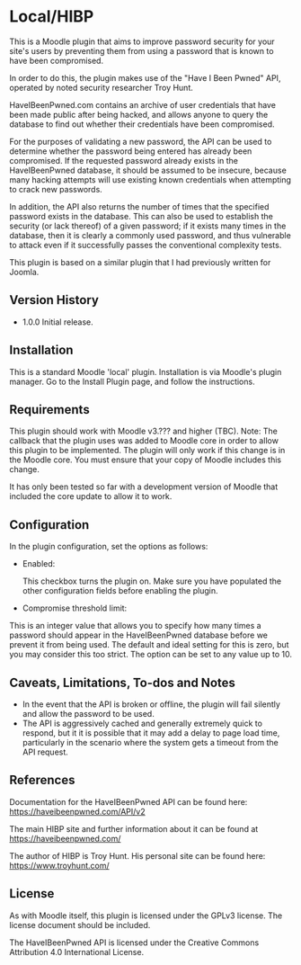 Local/HIBP
==========

This is a Moodle plugin that aims to improve password security for your site's users by preventing them from using a password that is known to have been compromised.

In order to do this, the plugin makes use of the "Have I Been Pwned" API, operated by noted security researcher Troy Hunt.

HaveIBeenPwned.com contains an archive of user credentials that have been made public after being hacked, and allows anyone to query the database to find out whether their credentials have been compromised.

For the purposes of validating a new password, the API can be used to determine whether the password being entered has already been compromised. If the requested password already exists in the HaveIBeenPwned database, it should be assumed to be insecure, because many hacking attempts will use existing known credentials when attempting to crack new passwords.

In addition, the API also returns the number of times that the specified password exists in the database. This can also be used to establish the security (or lack thereof) of a given password; if it exists many times in the database, then it is clearly a commonly used password, and thus vulnerable to attack even if it successfully passes the conventional complexity tests.

This plugin is based on a similar plugin that I had previously written for Joomla.


Version History
----------------

* 1.0.0     Initial release.


Installation
----------------

This is a standard Moodle 'local' plugin. Installation is via Moodle's plugin manager. Go to the Install Plugin page, and follow the instructions.


Requirements
------------

This plugin should work with Moodle v3.??? and higher (TBC). Note: The callback that the plugin uses was added to Moodle core in order to allow this plugin to be implemented. The plugin will only work if this change is in the Moodle core. You must ensure that your copy of Moodle includes this change.

It has only been tested so far with a development version of Moodle that included the core update to allow it to work.


Configuration
-------------

In the plugin configuration, set the options as follows:

* Enabled:

  This checkbox turns the plugin on. Make sure you have populated the other configuration fields before enabling the plugin.

* Compromise threshold limit:

This is an integer value that allows you to specify how many times a password should appear in the HaveIBeenPwned database before we prevent it from being used. The default and ideal setting for this is zero, but you may consider this too strict. The option can be set to any value up to 10.


Caveats, Limitations, To-dos and Notes
--------------------------------------

* In the event that the API is broken or offline, the plugin will fail silently and allow the password to be used.
* The API is aggressively cached and generally extremely quick to respond, but it it is possible that it may add a delay to page load time, particularly in the scenario where the system gets a timeout from the API request.


References
----------

Documentation for the HaveIBeenPwned API can be found here: https://haveibeenpwned.com/API/v2

The main HIBP site and further information about it can be found at https://haveibeenpwned.com/

The author of HIBP is Troy Hunt. His personal site can be found here: https://www.troyhunt.com/


License
----------------
As with Moodle itself, this plugin is licensed under the GPLv3 license. The license document should be included.

The HaveIBeenPwned API is licensed under the Creative Commons Attribution 4.0 International License.
